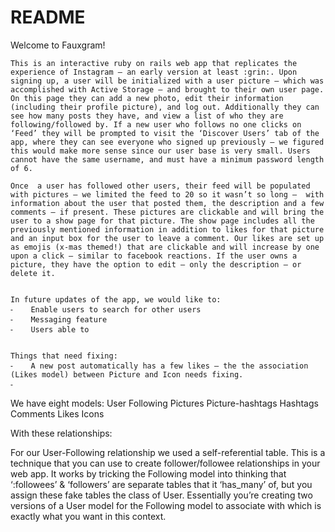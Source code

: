 # README

Welcome to Fauxgram!

    This is an interactive ruby on rails web app that replicates the experience of Instagram — an early version at least :grin:. Upon signing up, a user will be initialized with a user picture — which was accomplished with Active Storage — and brought to their own user page. On this page they can add a new photo, edit their information (including their profile picture), and log out. Additionally they can see how many posts they have, and view a list of who they are following/followed by. If a new user who follows no one clicks on ‘Feed’ they will be prompted to visit the ‘Discover Users’ tab of the app, where they can see everyone who signed up previously — we figured this would make more sense since our user base is very small. Users cannot have the same username, and must have a minimum password length of 6.

    Once  a user has followed other users, their feed will be populated with pictures — we limited the feed to 20 so it wasn’t so long —  with information about the user that posted them, the description and a few comments — if present. These pictures are clickable and will bring the user to a show page for that picture. The show page includes all the previously mentioned information in addition to likes for that picture and an input box for the user to leave a comment. Our likes are set up as emojis (x-mas themed!) that are clickable and will increase by one upon a click — similar to facebook reactions. If the user owns a picture, they have the option to edit — only the description — or delete it.


    In future updates of the app, we would like to:
    ⁃    Enable users to search for other users
    ⁃    Messaging feature
    ⁃    Users able to


    Things that need fixing:
    ⁃    A new post automatically has a few likes — the the association (Likes model) between Picture and Icon needs fixing.
    ⁃    

We have eight models:
User
Following
Pictures
Picture-hashtags
Hashtags
Comments
Likes
Icons

With these relationships:


For our User-Following relationship we used a self-referential table. This is a technique that you can use to create follower/followee relationships in your web app. It works by tricking the Following model into thinking that ‘:followees’ & ‘followers’ are separate tables that it ‘has_many’ of, but you assign these fake tables the class of User. Essentially you’re creating two versions of a User model for the Following model to associate with which is exactly what you want in this context.
